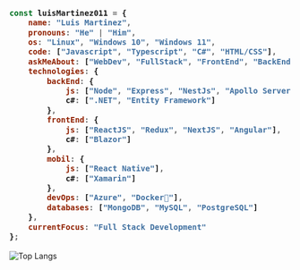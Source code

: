 <h3>
  
```javascript
const luisMartinez011 = {
    name: "Luis Martinez",
    pronouns: "He" | "Him",
    os: "Linux", "Windows 10", "Windows 11",
    code: ["Javascript", "Typescript", "C#", "HTML/CSS"],
    askMeAbout: ["WebDev", "FullStack", "FrontEnd", "BackEnd"],
    technologies: {
        backEnd: {
            js: ["Node", "Express", "NestJs", "Apollo Server"],
            c#: [".NET", "Entity Framework"]
        },
        frontEnd: {
            js: ["ReactJS", "Redux", "NextJS", "Angular"],
            c#: ["Blazor"]
        },
        mobil: {
            js: ["React Native"],
            c#: ["Xamarin"]
        },
        devOps: ["Azure", "Docker🐳"],
        databases: ["MongoDB", "MySQL", "PostgreSQL"]
    },
    currentFocus: "Full Stack Development"
};
```
</h3>

![Top Langs](https://github-readme-stats.vercel.app/api/top-langs/?username=luisMartinez011&layout=compact&theme=dark&hide_border=true)
